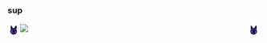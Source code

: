 ### sup

  <img align="left" width="5%" src="https://raw.githubusercontent.com/Cumicy/Cumicy/main/bnuuy.webp" />   <img align="right" width="5%" src="https://raw.githubusercontent.com/Cumicy/Cumicy/main/bnuuy.webp" />

  <img align="center" src="https://github-readme-stats.vercel.app/api?username=cumicy&theme=synthwave" />
